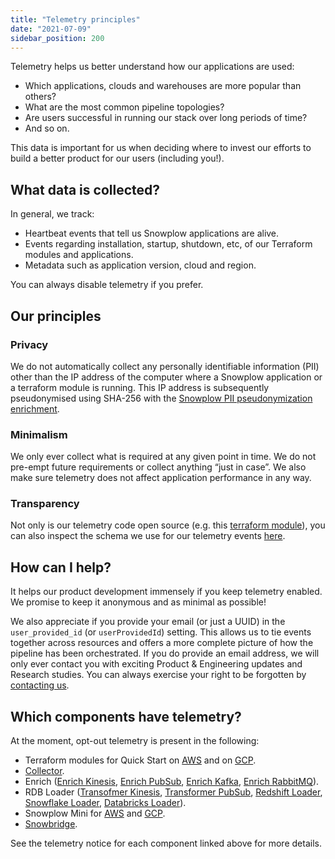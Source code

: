 ```yaml
---
title: "Telemetry principles"
date: "2021-07-09"
sidebar_position: 200
---
```


Telemetry helps us better understand how our applications are used:

* Which applications, clouds and warehouses are more popular than others?
* What are the most common pipeline topologies?
* Are users successful in running our stack over long periods of time?
* And so on.

This data is important for us when deciding where to invest our efforts to build a better product for our users (including you!).

## What data is collected?

In general, we track:
* Heartbeat events that tell us Snowplow applications are alive.
* Events regarding installation, startup, shutdown, etc, of our Terraform modules and applications.
* Metadata such as application version, cloud and region.

You can always disable telemetry if you prefer.

## Our principles

### Privacy

We do not automatically collect any personally identifiable information (PII) other than the IP address of the computer where a Snowplow application or a terraform module is running. This IP address is subsequently pseudonymised using SHA-256 with the [Snowplow PII pseudonymization enrichment](/docs/enriching-your-data/available-enrichments/pii-pseudonymization-enrichment/index.md).

### Minimalism

We only ever collect what is required at any given point in time. We do not pre-empt future requirements or collect anything “just in case”. We also make sure telemetry does not affect application performance in any way.

### Transparency

Not only is our telemetry code open source (e.g. this [terraform module](https://github.com/snowplow-devops/terraform-snowplow-telemetry)), you can also inspect the schema we use for our telemetry events [here](https://raw.githubusercontent.com/snowplow/iglu-central/master/schemas/com.snowplowanalytics.oss/oss_context/jsonschema/1-0-1).

## How can I help?

It helps our product development immensely if you keep telemetry enabled. We promise to keep it anonymous and as minimal as possible!

We also appreciate if you provide your email (or just a UUID) in the `user_provided_id` (or `userProvidedId`) setting. This allows us to tie events together across resources and offers a more complete picture of how the pipeline has been orchestrated. If you do provide an email address, we will only ever contact you with exciting Product & Engineering updates and Research studies. You can always exercise your right to be forgotten by [contacting us](https://snowplow.io/contact-us/).

## Which components have telemetry?

At the moment, opt-out telemetry is present in the following:
* Terraform modules for Quick Start on [AWS](/docs/getting-started-on-snowplow-open-source/quick-start-aws/index.md) and on [GCP](/docs/getting-started-on-snowplow-open-source/quick-start-gcp/index.md).
* [Collector](/docs/pipeline-components-and-applications/stream-collector/setup/index.md).
* Enrich ([Enrich Kinesis](/docs/pipeline-components-and-applications/enrichment-components/enrich-kinesis/index.md), [Enrich PubSub](/docs/pipeline-components-and-applications/enrichment-components/enrich-pubsub/index.md), [Enrich Kafka](/docs/pipeline-components-and-applications/enrichment-components/enrich-kafka/index.md), [Enrich RabbitMQ](/docs/pipeline-components-and-applications/enrichment-components/enrich-rabbitmq/index.md)).
* RDB Loader ([Transofmer Kinesis](/docs/destinations/warehouses-and-lakes/rdb/transforming-enriched-data/stream-transformer/transformer-kinesis/index.md), [Transformer PubSub](/docs/destinations/warehouses-and-lakes/rdb/transforming-enriched-data/stream-transformer/transformer-pubsub/index.md), [Redshift Loader](/docs/destinations/warehouses-and-lakes/rdb/loading-transformed-data/redshift-loader/index.md), [Snowflake Loader](/docs/destinations/warehouses-and-lakes/rdb/loading-transformed-data/snowflake-loader/index.md), [Databricks Loader](/docs/destinations/warehouses-and-lakes/rdb/loading-transformed-data/databricks-loader/index.md)).
* Snowplow Mini for [AWS](/docs/pipeline-components-and-applications/snowplow-mini/setup-guide-for-aws/index.md) and [GCP](/docs/pipeline-components-and-applications/snowplow-mini/setup-guide-for-gcp/index.md).
* [Snowbridge](/docs/destinations/forwarding-events/snowbridge/getting-started/distribution-and-deployment.md).


See the telemetry notice for each component linked above for more details.
